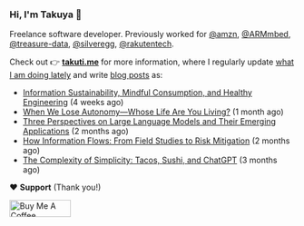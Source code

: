 ### Hi, I'm Takuya 👋

Freelance software developer. Previously worked for [@amzn](https://github.com/amzn), [@ARMmbed](https://github.com/ARMmbed), [@treasure-data](https://github.com/treasure-data), [@silveregg](https://github.com/silveregg), [@rakutentech](https://github.com/rakutentech).

Check out 👉 **[takuti.me](https://takuti.me/)** for more information, where I regularly update [what I am doing lately](https://takuti.me/now/) and write [blog posts](https://takuti.me/note/) as:


- [Information Sustainability, Mindful Consumption, and Healthy Engineering](https://takuti.me/note/information-diet/) (4 weeks ago)
- [When We Lose Autonomy—Whose Life Are You Living?](https://takuti.me/note/autonomy-and-life/) (1 month ago)
- [Three Perspectives on Large Language Models and Their Emerging Applications](https://takuti.me/note/three-perspectives-on-llms/) (2 months ago)
- [How Information Flows: From Field Studies to Risk Mitigation](https://takuti.me/note/how-information-flows/) (2 months ago)
- [The Complexity of Simplicity: Tacos, Sushi, and ChatGPT](https://takuti.me/note/complexity-of-simplicity/) (3 months ago)

❤️ **Support** (Thank you!)

<a href="https://www.buymeacoffee.com/takuti" target="_blank"><img src="https://cdn.buymeacoffee.com/buttons/v2/default-yellow.png" alt="Buy Me A Coffee" style="height: 30px !important;width: 108px !important;" ></a>
